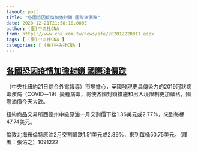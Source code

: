 ```yaml
---
layout: post
title: "各國恐因疫情加強封鎖 國際油價跌"
date: 2020-12-21T21:58:10.000Z
author: (臺)中央社CNA
from: https://www.cna.com.tw/news/afe/202012220011.aspx
tags: [ (臺)中央社CNA ]
categories: [ (臺)中央社CNA ]
---
```

<!--1608587890000-->
[各國恐因疫情加強封鎖 國際油價跌](https://www.cna.com.tw/news/afe/202012220011.aspx)
------

<div>
<div></div><div class="paragraph"><p>（中央社紐約21日綜合外電報導）市場擔心，英國發現更具傳染力的2019冠狀病毒疾病（COVID－19）變種病毒，將使各國封鎖措施和出入境限制更加嚴格，國際油價今天大跌。</p><p>紐約商品交易所西德州中級原油一月交割價下挫1.36美元或2.77%，來到每桶47.74美元。</p><p>倫敦北海布倫特原油2月交割價跌1.51美元或2.89%，來到每桶50.75美元。（譯者：張佑之）1091222</p></div>
</div>
